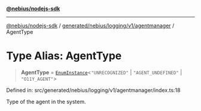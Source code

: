 [**@nebius/nodejs-sdk**](../../../../../../README.md)

---

[@nebius/nodejs-sdk](../../../../../../README.md) / [generated/nebius/logging/v1/agentmanager](../README.md) / AgentType

# Type Alias: AgentType

> **AgentType** = [`EnumInstance`](../../../../../../runtime/protos/enum/type-aliases/EnumInstance.md)\<`"UNRECOGNIZED"` \| `"AGENT_UNDEFINED"` \| `"O11Y_AGENT"`\>

Defined in: src/generated/nebius/logging/v1/agentmanager/index.ts:18

Type of the agent in the system.
